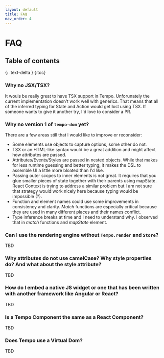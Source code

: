 ```yaml
---
layout: default
title: FAQ
nav_order: 4
---
```


# FAQ

## Table of contents
{: .text-delta }
{:toc}

### Why no JSX/TSX?

It wouls be really great to have TSX support in Tempo. Unforunately the current implementation doesn't work well with generics. That means that all of the inferred typing for State and Action would get lost using TSX. If someone wants to give it another try, I'd love to consider a PR.

### Why no version 1 of `tempo-dom` yet?

There are a few areas still that I would like to improve or reconsider:

* Some elements use objects to capture options, some other do not.
* TSX or an HTML-like syntax would be a great addition and might affect how attributes are passed.
* Attributes/Events/Styles are passed in nested objects. While that makes for less runtime guessing and better typing, it makes the DSL to assemble UI a little more bloated than I'd like.
* Passing outer scopes to inner elements is not great. It requires that you glue smaller pieces of state together with their parents using mapState. React Context is trying to address a similar problem but I am not sure that strategy would work nicely here because typing would be impossible (?).
* Function and element names could use some improvements in consistency and clarity. *Match* functions are especially critical because they are used in many different places and their names conflict.
* Type inference breaks at time and I need to understand why. I observed that in *match* functions and *mapState* element.

### Can I use the rendering engine without `Tempo.render` and `Store`?

TBD

### Why attributes do not use camelCase? Why style properties do? And what about the style attribute?

TBD

### How do I embed a native JS widget or one that has been written with another framework like Angular or React?

TBD

### Is a Tempo Component the same as a React Component?

TBD

### Does Tempo use a Virtual Dom?

TBD
